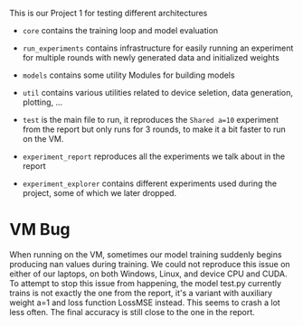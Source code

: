 This is our Project 1 for testing different architectures

* `core` contains the training loop and model evaluation
* `run_experiments` contains infrastructure for easily running an experiment for multiple rounds with newly generated
  data and initialized weights
* `models` contains some utility Modules for building models
* `util` contains various utilities related to device seletion, data generation, plotting, ...

* `test` is the main file to run, it reproduces the `Shared a=10` experiment from the report but only runs for 3 rounds,
  to make it a bit faster to run on the VM.
* `experiment_report` reproduces all the experiments we talk about in the report
* `experiment_explorer` contains different experiments used during the project, some of which we later dropped.

# VM Bug

When running on the VM, sometimes our model training suddenly begins producing nan values during training. We could not
reproduce this issue on either of our laptops, on both Windows, Linux, and device CPU and CUDA. To attempt to stop this
issue from happening, the model test.py currently trains is not exactly the one from the report, it's a variant with
auxiliary weight a=1 and loss function LossMSE instead. This seems to crash a lot less often. The final accuracy is
still close to the one in the report.
